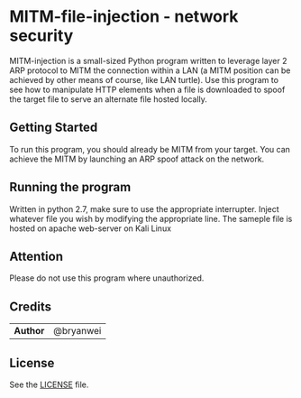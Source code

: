# MITM-file-injection - network security
MITM-injection is a small-sized Python program written to leverage layer 2 ARP protocol to MITM the connection within a LAN (a MITM position can be achieved by other means of course, like LAN turtle). Use this program to see how to manipulate HTTP elements when a file is downloaded to spoof the target file to serve an alternate file hosted locally. 

## Getting Started
To run this program, you should already be MITM from your target. You can achieve the MITM by launching an ARP spoof attack on the network. 

## Running the program
Written in python 2.7, make sure to use the appropriate interrupter. Inject whatever file you wish by modifying the appropriate line. The sameple file is hosted on apache web-server on Kali Linux 

## Attention
Please do not use this program where unauthorized.

## Credits

|                                      |             |
| ------------------------------------ | ----------- |
| **Author**                           | @bryanwei   |

## License
See the [LICENSE](https://github.com/bryanweielio/MITM-file-injection/blob/master/LICENSE) file.
